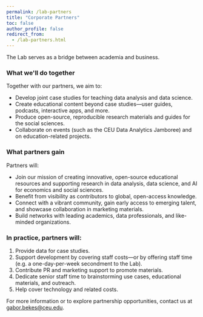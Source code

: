 ```yaml
---
permalink: /lab-partners
title: "Corporate Partners"
toc: false
author_profile: false
redirect_from:
  - /lab-partners.html
---
```


The Lab serves as a bridge between academia and business.

### What we'll do together

Together with our partners, we aim to:

* Develop joint case studies for teaching data analysis and data science.  
* Create educational content beyond case studies—user guides, podcasts, interactive apps, and more.  
* Produce open-source, reproducible research materials and guides for the social sciences.  
* Collaborate on events (such as the CEU Data Analytics Jamboree) and on education-related projects.  

### What partners gain

Partners will:

* Join our mission of creating innovative, open-source educational resources and supporting research in data analysis, data science, and AI for economics and social sciences.  
* Benefit from visibility as contributors to global, open-access knowledge.  
* Connect with a vibrant community, gain early access to emerging talent, and showcase collaboration in marketing materials.  
* Build networks with leading academics, data professionals, and like-minded organizations.  

### In practice, partners will:

1. Provide data for case studies.  
2. Support development by covering staff costs—or by offering staff time (e.g. a one-day-per-week secondment to the Lab).  
3. Contribute PR and marketing support to promote materials.  
4. Dedicate senior staff time to brainstorming use cases, educational materials, and outreach.  
5. Help cover technology and related costs.  


For more information or to explore partnership opportunities, contact us at [gabor.bekes@ceu.edu](mailto:gabor.bekes@ceu.edu).
